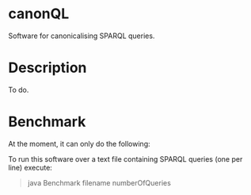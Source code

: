 # canonQL
Software for canonicalising SPARQL queries.

# Description
To do.

# Benchmark
At the moment, it can only do the following:

To run this software over a text file containing SPARQL queries (one per line) execute:

> java Benchmark filename numberOfQueries
